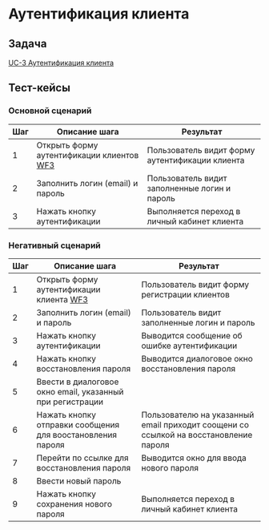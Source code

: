 # Аутентификация клиента

## Задача

[UC-3 Аутентификация клиента](../requirements.md#_14)

## Тест-кейсы

###  Основной сценарий

| Шаг | Описание шага                                               | Результат                                       |
|-----|-------------------------------------------------------------|-------------------------------------------------|
| 1   | Открыть форму аутентификации клиентов [WF3](../uiux.md#wf3) | Пользователь видит форму аутентификации клиента |
| 2   | Заполнить логин (email) и пароль                            | Пользователь видит заполненные логин и пароль   |
| 3   | Нажать кнопку аутентификации                                | Выполняется переход в личный кабинет клиента    |

### Негативный сценарий

| Шаг | Описание шага                                              | Результат                                                                            |
|-----|------------------------------------------------------------|--------------------------------------------------------------------------------------|
| 1   | Открыть форму аутентификации клиента [WF3](../uiux.md#wf3) | Пользователь видит форму регистрации клиентов                                        |
| 2   | Заполнить логин (email) и пароль                           | Пользователь видит заполненные логин и пароль                                        |
| 3   | Нажать кнопку аутентификации                               | Выводится сообщение об ошибке аутентификации                                         |
| 4   | Нажать кнопку восстановления пароля                        | Выводится диалоговое окно восстановления пароля                                      |
| 5   | Ввести в диалоговое окно email, указанный при регистрации  |                                                                                      |
| 6   | Нажать кнопку отправки сообщения для воостановления пароля | Пользователю на указанный email приходит соощени со ссылкой на восстановление пароля |
| 7   | Перейти по ссылке для восстановления пароля                | Выводится окно для ввода нового пароля                                               |
| 8   | Ввести новый пароль                                        |                                                                                      |
| 9   | Нажать кнопку сохранения нового пароля                     | Выполняется переход в личный кабинет клиента                                         |